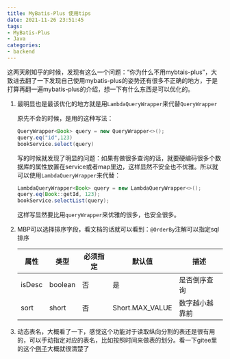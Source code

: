 ```yaml
---
title: MyBatis-Plus 使用tips
date: 2021-11-26 23:51:45
tags:
- MyBatis-Plus
- Java
categories:
- backend
---
```


这两天刷知乎的时候，发现有这么一个问题：“你为什么不用mybtais-plus”，大致进去翻了一下发现自己使用mybatis-plus的姿势还有很多不正确的地方，于是打算再翻一遍mybatis-plus的介绍，想一下有什么东西是可以优化的。

<!--more-->

1. 最明显也是最该优化的地方就是用`LambdaQueryWrapper`来代替`QueryWrapper`

    原先不会的时候，是用的这种写法：

    ```java
    QueryWrapper<Book> query = new QueryWrapper<>();
    query.eq("id",123)
    bookService.select(query)
    ```

    写的时候就发现了明显的问题：如果有做很多查询的话，就要硬编码很多个数据库的属性放置在service或者map里边，这样显然不安全也不优雅。所以就可以使用`LambdaQueryWrapper`来代替：

    ```java
    LambdaQueryWrapper<Book> query = new LambdaQueryWrapper<>();
    query.eq(Book::getId, 123);
    bookService.selectList(query);
    ```
    这样写显然要比用`queryWrapper`来优雅的很多，也安全很多。

2. MBP可以选择排序字段，看文档的话就可以看到：`@OrderBy`注解可以指定sql排序

    

    |属性	|类型	|必须指定	|默认值	|描述|
    |--|--|--|--|--|
    |isDesc|	boolean|	否|	是|	是否倒序查询|
    |sort|	short|	否|	Short.MAX_VALUE|	数字越小越靠前|

3. 动态表名，大概看了一下，感觉这个功能对于读取纵向分割的表还是很有用的，可以手动指定对应的表名，比如按照时间来做表的划分。看一下gitee里的这个[例子](https://gitee.com/baomidou/mybatis-plus-samples/blob/master/mybatis-plus-sample-dynamic-tablename/src/main/java/com/baomidou/mybatisplus/samples/dytablename/config/MybatisPlusConfig.java)大概就很清楚了

